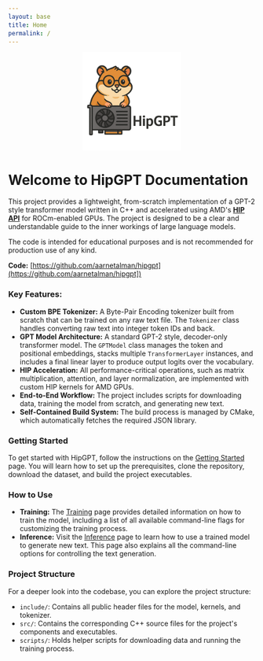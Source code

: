 ```yaml
---
layout: base
title: Home
permalink: /
---
```


<p align="center">
  <img src="/assets/images/hip-hamster.png" alt="HipGPT Logo" width="200"/>
</p>

# Welcome to HipGPT Documentation

This project provides a lightweight, from-scratch implementation of a GPT-2 style transformer model written in C++ and accelerated using AMD's **[HIP API](https://rocm.docs.amd.com/projects/HIP/en/latest/)** for ROCm-enabled GPUs. The project is designed to be a clear and understandable guide to the inner workings of large language models.

The code is intended for educational purposes and is not recommended for production use of any kind. 

**Code:** [https://github.com/aarnetalman/hipgpt](https://github.com/aarnetalman/hipgpt])

### Key Features:

  * **Custom BPE Tokenizer:** A Byte-Pair Encoding tokenizer built from scratch that can be trained on any raw text file. The `Tokenizer` class handles converting raw text into integer token IDs and back.
  * **GPT Model Architecture:** A standard GPT-2 style, decoder-only transformer model. The `GPTModel` class manages the token and positional embeddings, stacks multiple `TransformerLayer` instances, and includes a final linear layer to produce output logits over the vocabulary.
  * **HIP Acceleration:** All performance-critical operations, such as matrix multiplication, attention, and layer normalization, are implemented with custom HIP kernels for AMD GPUs.
  * **End-to-End Workflow:** The project includes scripts for downloading data, training the model from scratch, and generating new text.
  * **Self-Contained Build System:** The build process is managed by CMake, which automatically fetches the required JSON library.

### Getting Started

To get started with HipGPT, follow the instructions on the [Getting Started](/getting-started/) page. You will learn how to set up the prerequisites, clone the repository, download the dataset, and build the project executables.

### How to Use

  * **Training:** The [Training](/training/) page provides detailed information on how to train the model, including a list of all available command-line flags for customizing the training process.
  * **Inference:** Visit the [Inference](/inference/) page to learn how to use a trained model to generate new text. This page also explains all the command-line options for controlling the text generation.

### Project Structure

For a deeper look into the codebase, you can explore the project structure:

  * `include/`: Contains all public header files for the model, kernels, and tokenizer.
  * `src/`: Contains the corresponding C++ source files for the project's components and executables.
  * `scripts/`: Holds helper scripts for downloading data and running the training process.